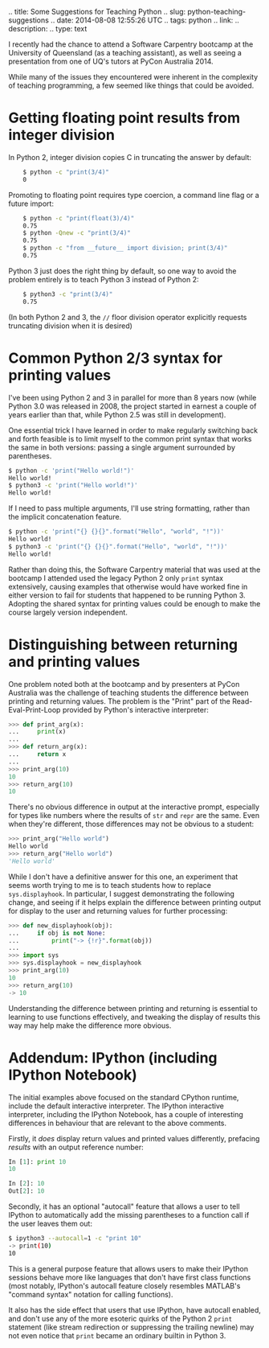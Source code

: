 .. title: Some Suggestions for Teaching Python
.. slug: python-teaching-suggestions
.. date: 2014-08-08 12:55:26 UTC
.. tags: python
.. link: 
.. description: 
.. type: text

I recently had the chance to attend a Software Carpentry bootcamp at the
University of Queensland (as a teaching assistant), as well as seeing a
presentation from one of UQ's tutors at PyCon Australia 2014.

While many of the issues they encountered were inherent in the complexity
of teaching programming, a few seemed like things that could be avoided.

# Getting floating point results from integer division

In Python 2, integer division copies C in truncating the answer by default:

```sh
    $ python -c "print(3/4)"
    0
```

Promoting to floating point requires type coercion, a command line flag
or a future import:

```sh
    $ python -c "print(float(3)/4)"
    0.75
    $ python -Qnew -c "print(3/4)"
    0.75
    $ python -c "from __future__ import division; print(3/4)"
    0.75
```

Python 3 just does the right thing by default, so one way to avoid the
problem entirely is to teach Python 3 instead of Python 2:

```sh
    $ python3 -c "print(3/4)"
    0.75
```

(In both Python 2 and 3, the `//` floor division operator explicitly
requests truncating division when it is desired)

# Common Python 2/3 syntax for printing values

I've been using Python 2 and 3 in parallel for more than 8 years now (while
Python 3.0 was released in 2008, the project started in earnest a couple
of years earlier than that, while Python 2.5 was still in development).

One essential trick I have learned in order to make regularly switching back
and forth feasible is to limit myself to the common print syntax that works
the same in both versions: passing a single argument surrounded by
parentheses.

```sh
$ python -c 'print("Hello world!")'
Hello world!
$ python3 -c 'print("Hello world!")'
Hello world!
```

If I need to pass multiple arguments, I'll use string formatting, rather
than the implicit concatenation feature.

```sh
$ python -c 'print("{} {}{}".format("Hello", "world", "!"))'
Hello world!
$ python3 -c 'print("{} {}{}".format("Hello", "world", "!"))'
Hello world!
```

Rather than doing this, the Software Carpentry material that was used at the
bootcamp I attended used the legacy Python 2 only `print` syntax extensively,
causing examples that otherwise would have worked fine in either version to
fail for students that happened to be running Python 3. Adopting the shared
syntax for printing values could be enough to make the course largely
version independent.

# Distinguishing between returning and printing values

One problem noted both at the bootcamp and by presenters at PyCon Australia
was the challenge of teaching students the difference between printing and
returning values. The problem is the "Print" part of the Read-Eval-Print-Loop
provided by Python's interactive interpreter:

```python
>>> def print_arg(x):
...     print(x)
...
>>> def return_arg(x):
...     return x
...
>>> print_arg(10)
10
>>> return_arg(10)
10
```

There's no obvious difference in output at the interactive prompt, especially
for types like numbers where the results of `str` and `repr` are the same.
Even when they're different, those differences may not be obvious to a
student:

```python
>>> print_arg("Hello world")
Hello world
>>> return_arg("Hello world")
'Hello world'
```

While I don't have a definitive answer for this one, an experiment that seems
worth trying to me is to teach students how to replace `sys.displayhook`. In
particular, I suggest demonstrating the following change, and seeing if it
helps explain the difference between printing output for display to the user
and returning values for further processing:

```python
>>> def new_displayhook(obj):
...     if obj is not None:
...         print("-> {!r}".format(obj))
...
>>> import sys
>>> sys.displayhook = new_displayhook
>>> print_arg(10)
10
>>> return_arg(10)
-> 10
```

Understanding the difference between printing and returning is essential to
learning to use functions effectively, and tweaking the display of results
this way may help make the difference more obvious.


# Addendum: IPython (including IPython Notebook)

The initial examples above focused on the standard CPython runtime, include
the default interactive interpreter. The IPython interactive interpreter,
including the IPython Notebook, has a couple of interesting differences in
behaviour that are relevant to the above comments.

Firstly, it *does* display return values and printed values differently,
prefacing *results* with an output reference number:

```python
In [1]: print 10
10

In [2]: 10
Out[2]: 10
```

Secondly, it has an optional "autocall" feature that allows a user to tell
IPython to automatically add the missing parentheses to a function call if
the user leaves them out:

```sh
$ ipython3 --autocall=1 -c "print 10"
-> print(10)
10
```

This is a general purpose feature that allows users to make their IPython
sessions behave more like languages that don't have first class functions
(most notably, IPython's autocall feature closely resembles MATLAB's
"command syntax" notation for calling functions).

It also has the side effect that users that use IPython, have autocall
enabled, and don't use any of the more esoteric quirks of the Python 2
`print` statement (like stream redirection or suppressing the trailing
newline) may not even notice that `print` became an ordinary builtin in
Python 3.
